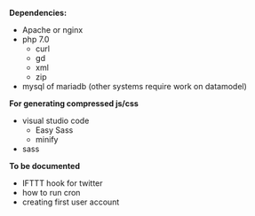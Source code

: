 **Dependencies:**
- Apache or nginx
- php 7.0
  - curl
  - gd
  - xml
  - zip
- mysql of mariadb (other systems require work on datamodel)

**For generating compressed js/css**
- visual studio code
  - Easy Sass
  - minify
- sass

**To be documented**
- IFTTT hook for twitter
- how to run cron
- creating first user account